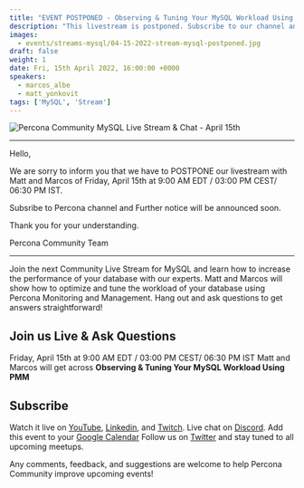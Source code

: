 ```yaml
---
title: "EVENT POSTPONED - Observing & Tuning Your MySQL Workload Using PMM"
description: "This livestream is postponed. Subscribe to our channel and further notice will come up soon!"
images:
  - events/streams-mysql/04-15-2022-stream-mysql-postponed.jpg
draft: false
weight: 1
date: Fri, 15th April 2022, 16:00:00 +0000
speakers:
  - marcos_albe
  - matt_yonkovit
tags: ['MySQL', 'Stream']
---
```


![Percona Community MySQL Live Stream & Chat - April 15th](events/streams-mysql/04-15-2022-stream-mysql-postponed.jpg)

-------------------------------------------------------------------------------------------------------------------

Hello,

We are sorry to inform you that we have to POSTPONE our livestream with Matt and Marcos of Friday, April 15th at 9:00 AM EDT  / 03:00 PM CEST/ 06:30 PM IST.

Subsribe to Percona channel and Further notice will be announced soon.

Thank you for your understanding.

Percona Community Team

-------------------------------------------------------------------------------------------------------------------

Join the next Community Live Stream for MySQL and learn how to increase the performance of your database with our experts. Matt and Marcos will show how to optimize and tune the workload of your database using Percona Monitoring and Management. Hang out and ask questions to get answers straightforward!

## Join us Live & Ask Questions
Friday, April 15th at 9:00 AM EDT  / 03:00 PM CEST/ 06:30 PM IST
Matt and Marcos will get across **Observing & Tuning Your MySQL Workload Using PMM**

## Subscribe
Watch it live on [YouTube](https://www.youtube.com/watch?v=MY6NGib5IFE), [Linkedin](https://www.linkedin.com/video/event/urn:li:ugcPost:6912798388556050432/), and [Twitch](https://www.twitch.tv/perconacommunity).
Live chat on [Discord](http://per.co.na/discord).
Add this event to your [Google Calendar](https://calendar.google.com/event?action=TEMPLATE&tmeid=NWJoaGU5dTM2ZmpqZ3Y1bTR0anBrOGRxN3RfMjAyMjA0MTVUMTMwMDAwWiBmcmVkZWwubWFtaW5kcmFAcGVyY29uYS5jb20&tmsrc=fredel.mamindra%40percona.com)
Follow us on [Twitter](https://twitter.com/PerconaBytes) and stay tuned to all upcoming meetups.

Any comments, feedback, and suggestions are welcome to help Percona Community improve upcoming events!
